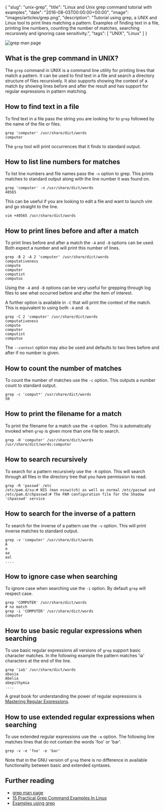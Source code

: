 {
  "slug": "unix-grep",
  "title": "Linux and Unix grep command tutorial with examples",
  "date": "2016-08-03T00:00:00+00:00",
  "image": "images/articles/grep.png",
  "description": "Tutorial using grep, a UNIX and Linux tool to print lines matching a pattern. Examples of finding text in a file, printing line numbers, counting the number of matches, searching recursively and ignoring case sensitivity.",
  "tags": [
    "UNIX",
    "Linux"
  ]
}

![grep man page][2]

## What is the grep command in UNIX?

The `grep` command in UNIX is a command line utility for printing lines that match a pattern. It can be used to find text in a file and search a directory structure of files recursively. It also supports showing the context of a match by showing lines before and after the result and has support for regular expressions in pattern matching.

## How to find text in a file

To find text in a file pass the string you are looking for to `grep` followed by the name of the file or files.

    grep 'computer' /usr/share/dict/words
    computer

The `grep` tool will print occurrences that it finds to standard output.

## How to list line numbers for matches

To list line numbers and file names pass the `-n` option to grep. This prints matches to standard output along with the line number it was found on.

    grep 'computer' -n /usr/share/dict/words
    40565

This can be useful if you are looking to edit a file and want to launch vim and go straight to the line.

    vim +40565 /usr/share/dict/words

## How to print lines before and after a match

To print lines before and after a match the `-A` and `-B` options can be used. Both expect a number and will print this number of lines.

    grep -B 2 -A 2 'computer' /usr/share/dict/words
    computativeness
    compute
    computer
    computist
    computus

Using the `-A` and `-B` options can be very useful for grepping through log files to see what occurred before and after the item of interest. 

A further option is available in `-C` that will print the context of the match. This is equivalent to using both `-A` and `-B`.

    grep -C 2 'computer' /usr/share/dict/words
    computativeness
    compute
    computer
    computist
    computus

The `--context` option may also be used and defaults to two lines before and after if no number is given.

## How to count the number of matches

To count the number of matches use the `-c` option. This outputs a number count to standard output. 

    grep -c 'comput*' /usr/share/dict/words
    50

## How to print the filename for a match

To print the filename for a match use the `-H` option. This is automatically invoked when `grep` is given more than one file to search.

    grep -H 'computer' /usr/share/dict/words
    /usr/share/dict/words:computer

## How to search recursively

To search for a pattern recursively use the `-R` option. This will search through all files in the directory tree that you have permission to read.

    grep -R 'passwd' /etc
    /etc/pam.d/su:# NIS (man nsswitch) as well as normal /etc/passwd and
    /etc/pam.d/chpasswd:# The PAM configuration file for the Shadow 'chpasswd' service

## How to search for the inverse of a pattern

To search for the inverse of a pattern use the `-v` option. This will print inverse matches to standard output. 

    grep -v 'computer' /usr/share/dict/words
    A
    a
    aa
    aal
    ....

## How to ignore case when searching

To ignore case when searching use the `-i` option. By default `grep` will respect case.

    grep 'COMPUTER' /usr/share/dict/words
    # no match
    grep -i 'COMPUTER' /usr/share/dict/words
    computer

## How to use basic regular expressions when searching

To use basic regular expressions all versions of `grep` support basic character matches. In the following example the pattern matches 'ia' characters at the end of the line.

    grep 'ia$' /usr/share/dict/words
    abasia
    Abelia
    abepithymia
    ....

A great book for understanding the power of regular expressions is [Mastering Regular Expressions][3].

## How to use extended regular expressions when searching

To use extended regular expressions use the `-e` option. The following line matches lines that do not contain the words 'foo' or 'bar'.

    grep -v -e 'foo' -e 'bar'

Note that in the GNU version of `grep` there is no difference in available functionality between basic and extended syntaxes.

## Further reading

* [grep man page][1]
* [15 Practical Grep Command Examples In Linux][4]
* [Examples using grep][5]

[1]: http://linux.die.net/man/1/grep
[2]: /images/articles/grep.png
[3]: http://shop.oreilly.com/product/9780596528126.do
[4]: http://www.thegeekstuff.com/2009/03/15-practical-unix-grep-command-examples
[5]: http://tldp.org/LDP/Bash-Beginners-Guide/html/sect_04_02.html
